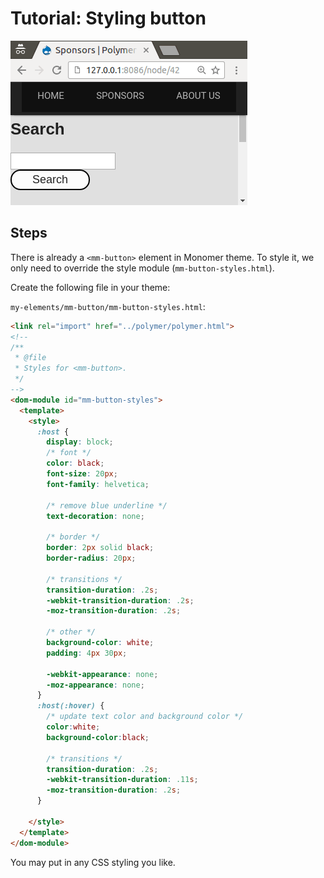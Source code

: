 # Tutorial: Styling button

![screen](button.gif)

## Steps

There is already a `<mm-button>` element in Monomer theme. To style it, we only need to override the style module (`mm-button-styles.html`).

Create the following file in your theme:

`my-elements/mm-button/mm-button-styles.html`:

```html
<link rel="import" href="../polymer/polymer.html">
<!--
/**
 * @file
 * Styles for <mm-button>.
 */
-->
<dom-module id="mm-button-styles">
  <template>
    <style>
      :host {
        display: block;
        /* font */
        color: black;
        font-size: 20px;
        font-family: helvetica;

        /* remove blue underline */
        text-decoration: none;

        /* border */
        border: 2px solid black;
        border-radius: 20px;

        /* transitions */
        transition-duration: .2s;
        -webkit-transition-duration: .2s;
        -moz-transition-duration: .2s;

        /* other */
        background-color: white;
        padding: 4px 30px;

        -webkit-appearance: none;
        -moz-appearance: none;
      }
      :host(:hover) {
        /* update text color and background color */
        color:white;
        background-color:black;

        /* transitions */
        transition-duration: .2s;
        -webkit-transition-duration: .11s;
        -moz-transition-duration: .2s;
      }

    </style>
  </template>
</dom-module>
```

You may put in any CSS styling you like.
